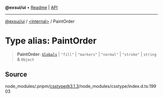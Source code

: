 **@exsui/ui** • [Readme](../../README.md) \| [API](../../globals.md)

***

[@exsui/ui](../../README.md) / [\<internal\>](../README.md) / PaintOrder

# Type alias: PaintOrder

> **PaintOrder**: [`Globals`](Globals.md) \| `"fill"` \| `"markers"` \| `"normal"` \| `"stroke"` \| `string` & `Object`

## Source

node\_modules/.pnpm/csstype@3.1.3/node\_modules/csstype/index.d.ts:19903
